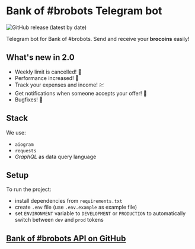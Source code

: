 # Bank of #brobots Telegram bot

![GitHub release (latest by date)](https://img.shields.io/github/v/release/andrew4ever/bank-of-brobots-bot?style=flat&logo=github&labelColor=181717&color=F8F8F5)

Telegram bot for Bank of #brobots. Send and receive your **brocoins** easily!

## What's new in 2.0

- Weekly limit is cancelled! 🎉
- Performance increased! 🚀
- Track your expenses and income! 💹
- Get notifications when someone accepts your offer! 🔔
- Bugfixes! 🐛

## Stack

We use:

- `aiogram`
- `requests`
- _GraphQL_ as data query language

## Setup

To run the project:

- install dependencies from `requirements.txt`
- create `.env` file (use `.env.example` as example file)
- set `ENVIRONMENT` variable to `DEVELOPMENT` or `PRODUCTION` to
  automatically switch between `dev` and `prod` tokens

## [Bank of #brobots API on GitHub](https://github.com/andrew4ever/bank-of-brobots-api)
